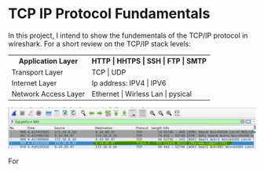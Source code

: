 <h1>TCP IP Protocol Fundamentals</h1>
<p>In this project, I intend to show the fundementals of the TCP/IP protocol in wireshark. For a short review on the TCP/IP stack levels:</p>
<table align= "center">
  <tr><th>Application Layer</th>           <th>HTTP | HHTPS | SSH | FTP | SMTP</th>      </tr>
  <tr><td>Transport Layer</td>   <td>TCP | UDP</td>       </tr>
  <tr><td>Internet Layer</td>        <td>Ip address: IPV4 | IPV6</td>       </tr>
  <tr><td>Network Access Layer</td>   <td>Ethernet | Wirless Lan | pysical</td></tr>
</table>
<img src = "https://github.com/BradRoff/write-up/blob/f9188e8ac16d0220e24ffa92babf6c1d659a06df/coursera/SingleProjects/Wireshark/img/1.PNG">
<p>For </p>
